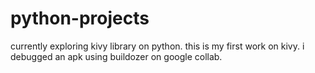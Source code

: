 # python-projects
currently exploring kivy library on python.
this is my first work on kivy.
i debugged an apk using buildozer on google collab.
